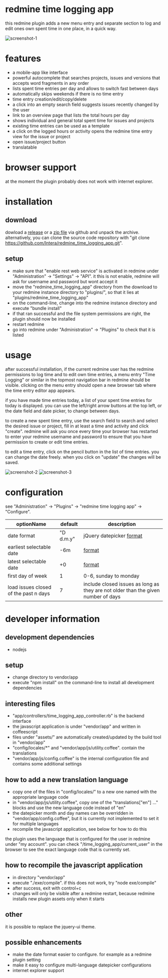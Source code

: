 # redmine time logging app
this redmine plugin adds a new menu entry and separate section to log and edit ones own spent time in one place, in a quick way.

![screenshot-1](other/screenshots/1484135564.png?raw=true)

# features
* a mobile-app like interface
* powerful autocomplete that searches projects, issues and versions that accepts word fragments in any order
* lists spent time entries per day and allows to switch fast between days
* automatically skips weekends if there is no time entry
* time entry creation/edit/copy/delete
* a click into an empty search field suggests issues recently changed by the user
* link to an overview page that lists the total hours per day
* shows individual and general total spent time for issues and projects
* existing time entries can be used as a template
* a click on the logged hours or activity opens the redmine time entry view for the issue or project
* open issue/project button
* translatable

# browser support
at the moment the plugin probably does not work with internet explorer.

# installation
## download
dowload a [release](https://github.com/Intera/redmine_time_logging_app/releases) or a [zip file](https://github.com/Intera/redmine_time_logging_app/archive/master.zip) via github and unpack the archive.
alternatively, you can clone the source code repository with "git clone https://github.com/Intera/redmine_time_logging_app.git".

## setup
* make sure that "enable rest web service" is activated in redmine under "Administration" -> "Settings" -> "API". it this is not enable, redmine will ask for username and password but wont accept it
* move the "redmine_time_logging_app" directory from the download to your redmine instance directory to "plugins/", so that it lies at "plugins/redmine_time_logging_app"
* on the command-line, change into the redmine instance directory and execute "bundle install"
* if that ran successful and the file system permissions are right, the plugin should now be installed
* restart redmine
* go into redmine under "Administration" -> "Plugins" to check that it is listed

# usage
after successful installation, if the current redmine user has the redmine permissions to log time and to edit own time entries, a menu entry "Time Logging" or similar in the topmost navigation bar in redmine should be visible.
clicking on the menu entry should open a new browser tab where the time entry editor app appears.

if you have made time entries today, a list of your spent time entries for today is displayed.
you can use the left/right arrow buttons at the top left, or the date field and date picker, to change between days.

to create a new spent time entry, use the search field to search and select the desired issue or project, fill in at least a time and activity and click "create". redmine will ask you once every time your browser has restarted to enter your redmine username and password to ensure that you have permission to create or edit time entries.

to edit a time entry, click on the pencil button in the list of time entries. you can change the date freely. when you click on "update" the changes will be saved.

![screenshot-2](other/screenshots/arrows.png?raw=true)
![screenshot-3](other/screenshots/1484135578.png?raw=true)

# configuration
see "Administration" -> "Plugins" -> "redmine time logging app" -> "Configure".

|optionName|default|description|
----|----|----
|date format|"D d.m.y"|jQuery datepicker [format](https://api.jqueryui.com/datepicker/#utility-formatDate)|
|earliest selectable date|-6m|[format](https://api.jqueryui.com/datepicker/#option-minDate)|
|latest selectable date|+0|[format](https://api.jqueryui.com/datepicker/#option-minDate)|
|first day of week|1|0-6, sunday to monday|
|load issues closed of the past n days|7|include closed issues as long as they are not older than the given number of days|

# developer information
## development dependencies
* nodejs

## setup
* change directory to vendor/app
* execute "npm install" on the command-line to install all development dependencies

## interesting files
* "app/controllers/time_logging_app_controller.rb" is the backend interface
* the javascript application is under "vendor/app" and written in coffeescript
* files under "assets/" are automatically created/updated by the build tool in "vendor/app"
* "config/locales/*" and "vendor/app/js/utility.coffee". contain the translations
* "vendor/app/js/config.coffee" is the internal configuration file and contains some additional settings

## how to add a new translation language
* copy one of the files in "config/locales/" to a new one named with the appropriate language code
* in "vendor/app/js/utility.coffee", copy one of the "translations["en"] ..." blocks and use the new language code instead of "en"
* the datepicker month and day names can be overridden in "vendor/app/config.coffee", but it is currently not implemented to set it for multiple languages
* recompile the javascript application, see below for how to do this

the plugin uses the language that is configured for the user in redmine under "my account". you can check "/time_logging_app/current_user" in the browser to see the exact language code that is currently set.

## how to recompile the javascript application
* in directory "vendor/app"
* execute "./exe/compile". if this does not work, try "node exe/compile"
* after success, exit with control+c
* changes will only be visible after a redmine restart, because redmine installs new plugin assets only when it starts

## other
it is possible to replace the jquery-ui theme.

## possible enhancements
* make the date format easier to configure. for example as a redmine plugin setting
* make it easy to configure multi-language datepicker configurations
* internet explorer support
